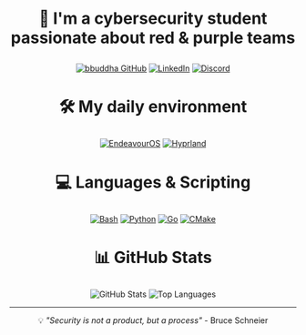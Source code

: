 # <p align="center">🔐 I'm a cybersecurity student passionate about red & purple teams</p>

<!-- Badges Bentos: https://bentos.jkominovic.dev/ -->

<div align="center">
  <a href="https://github.com/bbuddha"><img src="https://bentos.jkominovic.dev/api/v1/generic-card?icon=siGithub&subtitle=bbuddha&size=square&rounded=24" alt="bbuddha GitHub"/></a>
  <a href="https://linkedin.com/in/your-profile"><img src="https://bentos.jkominovic.dev/api/v1/generic-card?icon=siLinkedin&subtitle=LinkedIn&size=square&rounded=24" alt="LinkedIn"/></a>
  <a href="https://discord.com/"><img src="https://bentos.jkominovic.dev/api/v1/generic-card?icon=siDiscord&subtitle=Discord&size=square&rounded=24" alt="Discord"/></a>
</div>

# <p align="center">🛠 My daily environment</p>

<div align="center">
  <a href="https://endeavouros.com/"><img src="https://bentos.jkominovic.dev/api/v1/generic-card?icon=siEndeavouros&subtitle=USE+EOS+BTW&size=square&rounded=24" alt="EndeavourOS"/></a>
  <a href="https://hyprland.org/"><img src="https://bentos.jkominovic.dev/api/v1/generic-card?icon=siHyprland&subtitle=Hyprland&size=square&rounded=24" alt="Hyprland"/></a>
</div>

# <p align="center">💻 Languages & Scripting</p>

<div align="center">
  <a href="https://www.gnu.org/software/bash/"><img src="https://bentos.jkominovic.dev/api/v1/generic-card?icon=siGnubash&subtitle=Bash&size=square&rounded=24" alt="Bash"/></a>
  <a href="https://python.org/"><img src="https://bentos.jkominovic.dev/api/v1/generic-card?icon=siPython&subtitle=Python&size=square&rounded=24" alt="Python"/></a>
  <a href="https://golang.org/"><img src="https://bentos.jkominovic.dev/api/v1/generic-card?icon=siGo&subtitle=Golang&size=square&rounded=24" alt="Go"/></a>
  <a href="https://cmake.org/"><img src="https://bentos.jkominovic.dev/api/v1/generic-card?icon=siCmake&subtitle=CMake&size=square&rounded=24" alt="CMake"/></a>
</div>

# <p align="center">📊 GitHub Stats</p>

<div align="center">
  <img src="https://github-readme-stats.vercel.app/api?username=bbuddha&show_icons=true&theme=dark&hide_border=true" alt="GitHub Stats"/>
  <img src="https://github-readme-stats.vercel.app/api/top-langs/?username=bbuddha&layout=compact&theme=dark&hide_border=true" alt="Top Languages"/>
</div>

---

<p align="center">💡 <em>"Security is not a product, but a process"</em> - Bruce Schneier</p>
